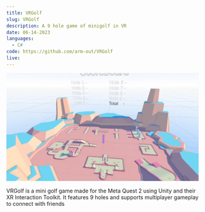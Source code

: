 ```yaml
---
title: VRGolf
slug: VRGolf
description: A 9 hole game of minigolf in VR
date: 06-14-2023
languages:
  - C#
code: https://github.com/arm-out/VRGolf
live:
---
```


![VRGolf header image](images/VRGolf/header.png)
<br>

VRGolf is a mini golf game made for the Meta Quest 2 using Unity and their XR Interaction Toolkit. It features 9 holes and supports multiplayer gameplay to connect with friends

